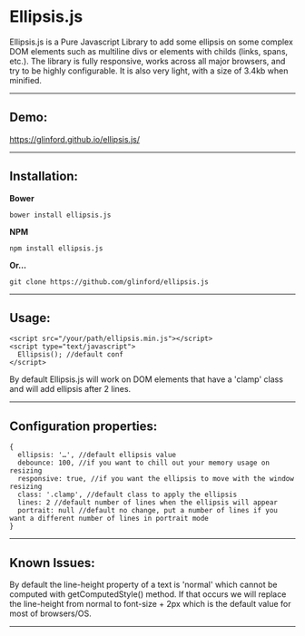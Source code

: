 Ellipsis.js
===================

Ellipsis.js is a Pure Javascript Library to add some ellipsis on some complex DOM elements such as multiline divs or elements with childs (links, spans, etc.).
The library is fully responsive, works across all major browsers, and try to be highly configurable.
It is also very light, with a size of 3.4kb when minified. 

----------

Demo:
----

https://glinford.github.io/ellipsis.js/


----------


Installation:
-------------

 **Bower**

    bower install ellipsis.js

 **NPM**

    npm install ellipsis.js

 **Or…**

    git clone https://github.com/glinford/ellipsis.js

----------

Usage:
-------------------

    <script src="/your/path/ellipsis.min.js"></script>
    <script type="text/javascript">
      Ellipsis(); //default conf
    </script>

By default Ellipsis.js will work on DOM elements that have a 'clamp' class and will add ellipsis after 2 lines.

----------
Configuration properties:
-------------------

    {
      ellipsis: '…', //default ellipsis value
	  debounce: 100, //if you want to chill out your memory usage on resizing
	  responsive: true, //if you want the ellipsis to move with the window resizing
	  class: '.clamp', //default class to apply the ellipsis
	  lines: 2 //default number of lines when the ellipsis will appear
	  portrait: null //default no change, put a number of lines if you want a different number of lines in portrait mode
    }

----------

Known Issues:
-------------------

By default the line-height property of a text is 'normal' which cannot be computed with getComputedStyle() method. If that occurs we will replace the line-height from normal to font-size + 2px which is the default value for most of browsers/OS.

----------

